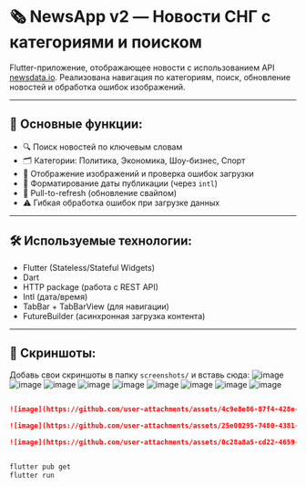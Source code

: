 # 🗞️ NewsApp v2 — Новости СНГ с категориями и поиском

Flutter-приложение, отображающее новости с использованием API [newsdata.io](https://newsdata.io/). Реализована навигация по категориям, поиск, обновление новостей и обработка ошибок изображений.

---

## 🚀 Основные функции:

- 🔍 Поиск новостей по ключевым словам
- 🗂️ Категории: Политика, Экономика, Шоу-бизнес, Спорт
- 📸 Отображение изображений и проверка ошибок загрузки
- 📅 Форматирование даты публикации (через `intl`)
- 🔁 Pull-to-refresh (обновление свайпом)
- ⚠️ Гибкая обработка ошибок при загрузке данных

---

## 🛠️ Используемые технологии:

- Flutter (Stateless/Stateful Widgets)
- Dart
- HTTP package (работа с REST API)
- Intl (дата/время)
- TabBar + TabBarView (для навигации)
- FutureBuilder (асинхронная загрузка контента)

---

## 📸 Скриншоты:
Добавь свои скриншоты в папку `screenshots/` и вставь сюда:
![image](https://github.com/user-attachments/assets/ad3c0b3a-fc63-4e7a-8c76-85a74c884376)
![image](https://github.com/user-attachments/assets/9a12c3f3-f569-4145-a595-da2375da1f74)
![image](https://github.com/user-attachments/assets/ed05f6f1-2c9e-412f-9cb4-e4d1cbff31aa)
![image](https://github.com/user-attachments/assets/3326c55e-87a8-40b1-bc25-6dd74530517d)
![image](https://github.com/user-attachments/assets/b98d62fa-9072-4c7a-ba41-8e989960890a)
![image](https://github.com/user-attachments/assets/b50beff5-d74c-47fa-b857-e92f2c48de8b)
![image](https://github.com/user-attachments/assets/2147c2cf-cafa-40ce-a57d-62baa83e2444)
![image](https://github.com/user-attachments/assets/fdbb301d-cfa1-4286-be4a-2ab2a6d6fe1d)
![image](https://github.com/user-attachments/assets/7e063227-b41d-4158-8e8c-5ab25b50705b)
```markdown

![image](https://github.com/user-attachments/assets/4c9e8e86-87f4-428e-9750-679d5807f1ce) ![Главный экран](screenshots/home_screen.png)

![image](https://github.com/user-attachments/assets/25e00295-7480-4381-a88c-5592a754a5d3) ![Поиск](screenshots/search.png)

![image](https://github.com/user-attachments/assets/0c28a8a5-cd22-4659-a523-5f34bebbd46b) ![Категория - Спорт](screenshots/sports.png)


flutter pub get
flutter run
